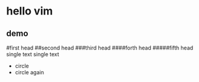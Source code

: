 hello vim
===
demo
----

#first head
##second head
###third head
####forth head
#####fifth head
		single text
		single text
		
		
* circle
* circle again

